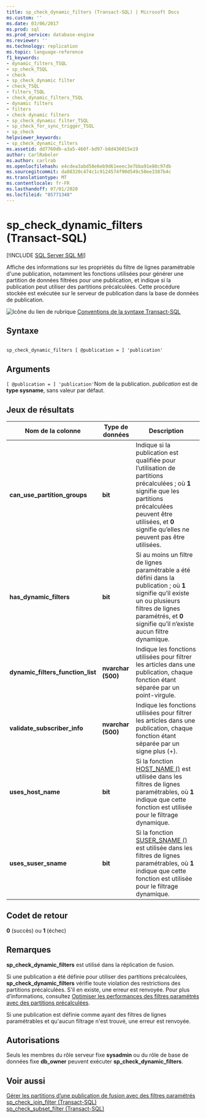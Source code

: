 ```yaml
---
title: sp_check_dynamic_filters (Transact-SQL) | Microsoft Docs
ms.custom: ''
ms.date: 03/06/2017
ms.prod: sql
ms.prod_service: database-engine
ms.reviewer: ''
ms.technology: replication
ms.topic: language-reference
f1_keywords:
- dynamic_filters_TSQL
- sp_check_TSQL
- check
- sp_check_dynamic filter
- check_TSQL
- filters_TSQL
- check_dynamic_filters_TSQL
- dynamic filters
- filters
- check dynamic filters
- sp_check_dynamic filter_TSQL
- sp_check_for_sync_trigger_TSQL
- sp_check
helpviewer_keywords:
- sp_check_dynamic_filters
ms.assetid: dd7760db-a3a5-460f-bd97-b8d436015e19
author: CarlRabeler
ms.author: carlrab
ms.openlocfilehash: e4cdea3abd58e6eb9d61eeec3e7bba91e80c97db
ms.sourcegitcommit: da88320c474c1c9124574f90d549c50ee3387b4c
ms.translationtype: MT
ms.contentlocale: fr-FR
ms.lasthandoff: 07/01/2020
ms.locfileid: "85771348"
---
```

# <a name="sp_check_dynamic_filters-transact-sql"></a>sp_check_dynamic_filters (Transact-SQL)
[!INCLUDE [SQL Server SQL MI](../../includes/applies-to-version/sql-asdbmi.md)]

  Affiche des informations sur les propriétés du filtre de lignes paramétrable d'une publication, notamment les fonctions utilisées pour générer une partition de données filtrées pour une publication, et indique si la publication peut utiliser des partitions précalculées. Cette procédure stockée est exécutée sur le serveur de publication dans la base de données de publication.  
  
 ![Icône du lien de rubrique](../../database-engine/configure-windows/media/topic-link.gif "Icône du lien de rubrique") [Conventions de la syntaxe Transact-SQL](../../t-sql/language-elements/transact-sql-syntax-conventions-transact-sql.md)  
  
## <a name="syntax"></a>Syntaxe  
  
```  
  
sp_check_dynamic_filters [ @publication = ] 'publication'  
```  
  
## <a name="arguments"></a>Arguments  
`[ @publication = ] 'publication'`Nom de la publication. *publication* est de **type sysname**, sans valeur par défaut.  
  
## <a name="result-sets"></a>Jeux de résultats  
  
|Nom de la colonne|Type de données|Description|  
|-----------------|---------------|-----------------|  
|**can_use_partition_groups**|**bit**|Indique si la publication est qualifiée pour l’utilisation de partitions précalculées ; où **1** signifie que les partitions précalculées peuvent être utilisées, et **0** signifie qu’elles ne peuvent pas être utilisées.|  
|**has_dynamic_filters**|**bit**|Si au moins un filtre de lignes paramétrable a été défini dans la publication ; où **1** signifie qu’il existe un ou plusieurs filtres de lignes paramétrés, et **0** signifie qu’il n’existe aucun filtre dynamique.|  
|**dynamic_filters_function_list**|**nvarchar (500)**|Indique les fonctions utilisées pour filtrer les articles dans une publication, chaque fonction étant séparée par un point-virgule.|  
|**validate_subscriber_info**|**nvarchar (500)**|Indique les fonctions utilisées pour filtrer les articles dans une publication, chaque fonction étant séparée par un signe plus (+).|  
|**uses_host_name**|**bit**|Si la fonction [HOST_NAME ()](../../t-sql/functions/host-name-transact-sql.md) est utilisée dans les filtres de lignes paramétrables, où **1** indique que cette fonction est utilisée pour le filtrage dynamique.|  
|**uses_suser_sname**|**bit**|Si la fonction [SUSER_SNAME ()](../../t-sql/functions/suser-sname-transact-sql.md) est utilisée dans les filtres de lignes paramétrables, où **1** indique que cette fonction est utilisée pour le filtrage dynamique.|  
  
## <a name="return-code-values"></a>Codet de retour  
 **0** (succès) ou **1** (échec)  
  
## <a name="remarks"></a>Remarques  
 **sp_check_dynamic_filters** est utilisé dans la réplication de fusion.  
  
 Si une publication a été définie pour utiliser des partitions précalculées, **sp_check_dynamic_filters** vérifie toute violation des restrictions des partitions précalculées. S'il en existe, une erreur est renvoyée. Pour plus d’informations, consultez [Optimiser les performances des filtres paramétrés avec des partitions précalculées](../../relational-databases/replication/merge/parameterized-filters-optimize-for-precomputed-partitions.md).  
  
 Si une publication est définie comme ayant des filtres de lignes paramétrables et qu'aucun filtrage n'est trouvé, une erreur est renvoyée.  
  
## <a name="permissions"></a>Autorisations  
 Seuls les membres du rôle serveur fixe **sysadmin** ou du rôle de base de données fixe **db_owner** peuvent exécuter **sp_check_dynamic_filters**.  
  
## <a name="see-also"></a>Voir aussi  
 [Gérer les partitions d’une publication de fusion avec des filtres paramétrés](../../relational-databases/replication/publish/manage-partitions-for-a-merge-publication-with-parameterized-filters.md)   
 [sp_check_join_filter &#40;Transact-SQL&#41;](../../relational-databases/system-stored-procedures/sp-check-join-filter-transact-sql.md)   
 [sp_check_subset_filter &#40;Transact-SQL&#41;](../../relational-databases/system-stored-procedures/sp-check-subset-filter-transact-sql.md)  
  
  
